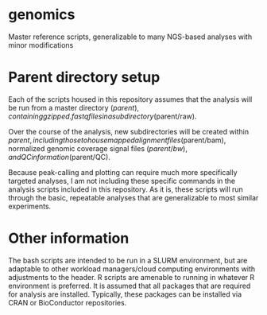 # genomics
Master reference scripts, generalizable to many NGS-based analyses with minor modifications

# Parent directory setup
Each of the scripts housed in this repository assumes that the analysis will be run from a master directory ($parent), containing gzipped .fastq files in a subdirectory ($parent/raw). 

Over the course of the analysis, new subdirectories will be created within $parent, including those to house mapped alignment files ($parent/bam), normalized genomic coverage signal files ($parent/bw), and QC information ($parent/QC).

Because peak-calling and plotting can require much more specifically targeted analyses, I am not including these specific commands in the analysis scripts included in this repository. As it is, these scripts will run through the basic, repeatable analyses that are generalizable to most similar experiments. 

# Other information
The bash scripts are intended to be run in a SLURM environment, but are adaptable to other workload managers/cloud computing environments with adjustments to the header. 
R scripts are amenable to running in whatever R environment is preferred. It is assumed that all packages that are required for analysis are installed. Typically, these packages can be installed via CRAN or BioConductor repositories. 

